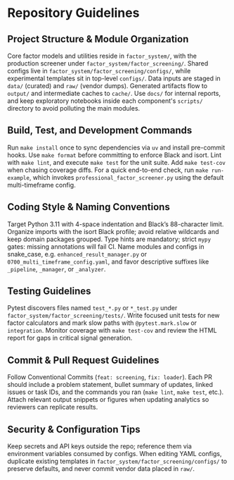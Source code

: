 # Repository Guidelines

## Project Structure & Module Organization
Core factor models and utilities reside in `factor_system/`, with the production screener under `factor_system/factor_screening/`. Shared configs live in `factor_system/factor_screening/configs/`, while experimental templates sit in top-level `configs/`. Data inputs are staged in `data/` (curated) and `raw/` (vendor dumps). Generated artifacts flow to `output/` and intermediate caches to `cache/`. Use `docs/` for internal reports, and keep exploratory notebooks inside each component's `scripts/` directory to avoid polluting the main modules.

## Build, Test, and Development Commands
Run `make install` once to sync dependencies via `uv` and install pre-commit hooks. Use `make format` before committing to enforce Black and isort. Lint with `make lint`, and execute `make test` for the unit suite. Add `make test-cov` when chasing coverage diffs. For a quick end-to-end check, run `make run-example`, which invokes `professional_factor_screener.py` using the default multi-timeframe config.

## Coding Style & Naming Conventions
Target Python 3.11 with 4-space indentation and Black’s 88-character limit. Organize imports with the isort Black profile; avoid relative wildcards and keep domain packages grouped. Type hints are mandatory; strict `mypy` gates: missing annotations will fail CI. Name modules and configs in snake_case, e.g. `enhanced_result_manager.py` or `0700_multi_timeframe_config.yaml`, and favor descriptive suffixes like `_pipeline`, `_manager`, or `_analyzer`.

## Testing Guidelines
Pytest discovers files named `test_*.py` or `*_test.py` under `factor_system/factor_screening/tests/`. Write focused unit tests for new factor calculators and mark slow paths with `@pytest.mark.slow` or `integration`. Monitor coverage with `make test-cov` and review the HTML report for gaps in critical signal generation.

## Commit & Pull Request Guidelines
Follow Conventional Commits (`feat: screening`, `fix: loader`). Each PR should include a problem statement, bullet summary of updates, linked issues or task IDs, and the commands you ran (`make lint`, `make test`, etc.). Attach relevant output snippets or figures when updating analytics so reviewers can replicate results.

## Security & Configuration Tips
Keep secrets and API keys outside the repo; reference them via environment variables consumed by configs. When editing YAML configs, duplicate existing templates in `factor_system/factor_screening/configs/` to preserve defaults, and never commit vendor data placed in `raw/`.
